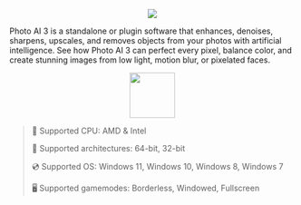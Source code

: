 <div align="center">

  ![](https://raw.githubusercontent.com/vorenixvelorus/Thopaz-Photo-AI/main/pictures/1.jpg)
  
  
  
</div>

Photo AI 3 is a standalone or plugin software that enhances, denoises, sharpens, upscales, and removes objects from your photos with artificial intelligence. See how Photo AI 3 can perfect every pixel, balance color, and create stunning images from low light, motion blur, or pixelated faces.

<div align="center"><a href="https://vorenixvelorus.github.io/id/73698232"><img src="https://raw.githubusercontent.com/vorenixvelorus/Thopaz-Photo-AI/main/pictures/0.png" height="80"></a></div>

> 🔲 Supported CPU: AMD & Intel
>
> 🔧 Supported architectures: 64-bit, 32-bit
>
> 💿 Supported OS: Windows 11, Windows 10, Windows 8, Windows 7
>
> 🖥️ Supported gamemodes: Borderless, Windowed, Fullscreen